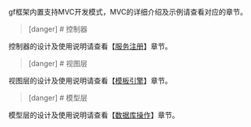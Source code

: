 gf框架内置支持MVC开发模式，MVC的详细介绍及示例请查看对应的章节。

>[danger] # 控制器	

控制器的设计及使用说明请查看【[服务注册](服务注册.md)】章节。

>[danger] # 视图层

视图层的设计及使用说明请查看【[模板引擎](模板引擎.md)】章节。

>[danger] # 模型层	

模型层的设计及使用说明请查看【[数据库操作](数据库操作.md)】章节。